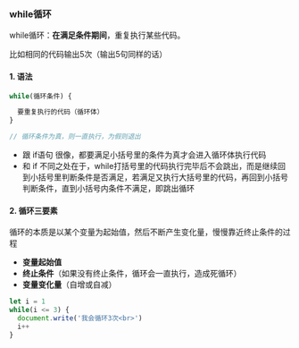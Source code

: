 ### while循环

while循环：**在满足条件期间**，重复执行某些代码。

比如相同的代码输出5次（输出5句同样的话）

#### 1. 语法

```javascript
while(循环条件) {

  要重复执行的代码（循环体）
}

// 循环条件为真，则一直执行，为假则退出
```

- 跟 if语句 很像，都要满足小括号里的条件为真才会进入循环体执行代码
- 和 if 不同之处在于，while打括号里的代码执行完毕后不会跳出，而是继续回到小括号里判断条件是否满足，若满足又执行大括号里的代码，再回到小括号判断条件，直到小括号内条件不满足，即跳出循环

#### 2. 循环三要素

循环的本质是以某个变量为起始值，然后不断产生变化量，慢慢靠近终止条件的过程

- **变量起始值**
- **终止条件**（如果没有终止条件，循环会一直执行，造成死循环）
- **变量变化量**（自增或自减）

~~~javascript
let i = 1
while(i <= 3) {
  document.write('我会循环3次<br>')
  i++
}
~~~

